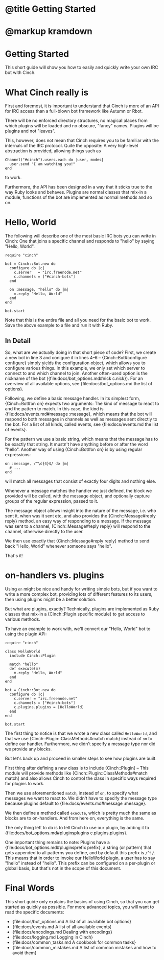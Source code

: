 # @title Getting Started
# @markup kramdown

# Getting Started

This short guide will show you how to easily and quickly write your
own IRC bot with Cinch.

# What Cinch really is

First and foremost, it is important to understand that Cinch is more
of an API for IRC access than a full-blown bot framework like Autumn
or Rbot.

There will be no enforced directory structures, no magical places from
which plugins will be loaded and no obscure, "fancy" names. Plugins
will be plugins and not "leaves".

This, however, does not mean that Cinch requires you to be familiar
with the internals of the IRC protocol. Quite the opposite: A very
high-level abstraction is provided, allowing things such as

    Channel("#cinch").users.each do |user, modes|
      user.send "I am watching you!"
    end

to work.


Furthermore, the API has been designed in a way that it sticks true to
the way Ruby looks and behaves. Plugins are normal classes that mix-in
a module, functions of the bot are implemented as normal methods and
so on.

# Hello, World

The following will describe one of the most basic IRC bots you can
write in Cinch: One that joins a specific channel and responds to
"hello" by saying "Hello, World".


    require "cinch"

    bot = Cinch::Bot.new do
      configure do |c|
        c.server   = "irc.freenode.net"
        c.channels = ["#cinch-bots"]
      end

      on :message, "hello" do |m|
        m.reply "Hello, World"
      end
    end

    bot.start


Note that this is the entire file and all you need for the basic bot
to work. Save the above example to a file and run it with Ruby.

## In Detail

So, what are we actually doing in that short piece of code? First, we
create a new bot in line 3 and conigure it in lines 4–6 –
{Cinch::Bot#configure configure} simply yields the configuration
object, which allows you to configure various things. In this example,
we only set which server to connect to and which channel to join.
Another often-used option is the nickname of the bot
({file:docs/bot_options.md#nick c.nick}). For an overview of all
available options, see {file:docs/bot_options.md the list of options}.

Following, we define a basic message handler. In its simplest form,
{Cinch::Bot#on on} expects two arguments: The kind of message to react
to and the pattern to match. In this case, the kind is
{file:docs/events.md#message :message}, which means that the bot will
respond to both messages in channels as well as messages sent directly
to the bot. For a list of all kinds, called events, see
{file:docs/events.md the list of events}.

For the pattern we use a basic string, which means that the message
has to be exactly that string. It mustn't have anything before or
after the word "hello". Another way of using {Cinch::Bot#on on} is by using
regular expressions:

    on :message, /^\d{4}$/ do |m|
      # ...
    end

will match all messages that consist of exactly four digits and
nothing else.

Whenever a message matches the handler we just defined, the block we
provided will be called, with the message object, and optionally
capture groups of the regular expression, passed to it.

The message object allows insight into the nature of the message, i.e.
who sent it, when was it sent etc, and also provides the
{Cinch::Message#reply reply} method, an easy way of responding to a
message. If the message was sent to a channel, {Cinch::Message#reply
reply} will respond to the channel, otherwise directly to the user.

We then use exactly that {Cinch::Message#reply reply} method to send back "Hello, World"
whenever someone says "hello".

That's it!

# on-handlers vs. plugins

Using `on` might be nice and handy for writing simple bots, but if you
want to write a more complex bot, providing lots of different features
to its users, then using plugins might be a better solution.

But what are plugins, exactly? Technically, plugins are implemented as
Ruby classes that mix-in a {Cinch::Plugin specific module} to get
access to various methods.

To have an example to work with, we'll convert our "Hello, World" bot
to using the plugin API:

    require "cinch"

    class HelloWorld
      include Cinch::Plugin

      match "hello"
      def execute(m)
        m.reply "Hello, World"
      end
    end

    bot = Cinch::Bot.new do
      configure do |c|
        c.server = "irc.freenode.net"
        c.channels = ["#cinch-bots"]
        c.plugins.plugins = [HelloWorld]
      end
    end

    bot.start

The first thing to notice is that we wrote a new class called
`HelloWorld`, and that we use {Cinch::Plugin::ClassMethods#match
match} instead of `on` to define our handler. Furthermore, we didn't
specify a message type nor did we provide any blocks.

But let's back up and proceed in smaller steps to see how plugins are built.

First thing after defining a new class is to include {Cinch::Plugin} –
This module will provide methods like
{Cinch::Plugin::ClassMethods#match match} and also allows Cinch to
control the class in specific ways required for plugins to work.

Then we use aforementioned `match`, instead of `on`, to specify what
messages we want to react to. We didn't have to specify the message
type because plugins default to {file:docs/events.md#message :message}.

We then define a method called `execute`, which is pretty much the
same as blocks are to on-handlers. And from here on, everything is the
same.

The only thing left to do is to tell Cinch to use our plugin, by
adding it to {file:docs/bot_options.md#pluginsplugins c.plugins.plugins}.

One important thing remains to note: Plugins have a
{file:docs/bot_options.md#pluginsprefix prefix}, a string (or pattern)
that gets appended to all patterns you define, and by default this
prefix is `/^!/`. This means that in order to invoke our HelloWorld
plugin, a user has to say "!hello" instead of "hello". This prefix can
be configured on a per-plugin or global basis, but that's not in the
scope of this document.

# Final Words

This short guide only explains the basics of using Cinch, so that you
can get started as quickly as possible. For more advanced topics, you
will want to read the specific documents:

- {file:docs/bot_options.md A list of all available bot options}
- {file:docs/events.md A list of all available events}
- {file:docs/encodings.md Dealing with encodings}
- {file:docs/logging.md Logging in Cinch}
- {file:docs/common_tasks.md A cookbook for common tasks}
- {file:docs/common_mistakes.md A list of common mistakes and how to avoid them}
